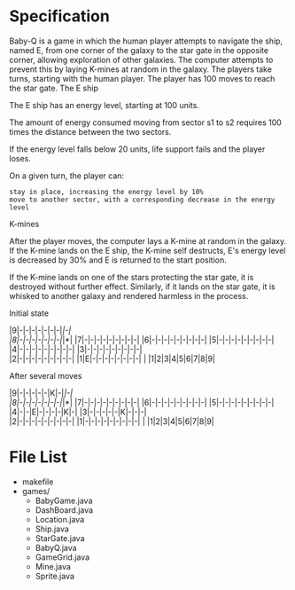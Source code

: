 Specification
==============
Baby-Q is a game in which the human player attempts to navigate the ship, named E, from one corner of the galaxy to the star gate in the opposite corner, allowing exploration of other galaxies. The computer attempts to prevent this by laying K-mines at random in the galaxy. The players take turns, starting with the human player. The player has 100 moves to reach the star gate.
The E ship

The E ship has an energy level, starting at 100 units.

The amount of energy consumed moving from sector s1 to s2 requires 100 times the distance between the two sectors.

If the energy level falls below 20 units, life support fails and the player loses.

On a given turn, the player can:

    stay in place, increasing the energy level by 10%
    move to another sector, with a corresponding decrease in the energy level

K-mines

After the player moves, the computer lays a K-mine at random in the galaxy. If the K-mine lands on the E ship, the K-mine self destructs, E's energy level is decreased by 30% and E is returned to the start position.

If the K-mine lands on one of the stars protecting the star gate, it is destroyed without further effect. Similarly, if it lands on the star gate, it is whisked to another galaxy and rendered harmless in the process.

Initial state

|9|-|-|-|-|-|-|-|*|-|  
|8|-|-|-|-|-|-|-|*|*|
|7|-|-|-|-|-|-|-|-|-|
|6|-|-|-|-|-|-|-|-|-|
|5|-|-|-|-|-|-|-|-|-|
|4|-|-|-|-|-|-|-|-|-| 
|3|-|-|-|-|-|-|-|-|-|  
|2|-|-|-|-|-|-|-|-|-|
|1|E|-|-|-|-|-|-|-|-|
| |1|2|3|4|5|6|7|8|9| 

After several moves

|9|-|-|-|-|-|K|-|*|-|  
|8|-|-|-|-|-|-|-|*|*|
|7|-|-|-|-|-|-|-|-|-|
|6|-|-|-|-|-|-|-|-|-|
|5|-|-|-|-|-|-|-|-|-|
|4|-|-|E|-|-|-|-|K|-| 
|3|-|-|-|-|-|K|-|-|-|  
|2|-|-|-|-|-|-|-|-|-|
|1|-|-|-|-|-|-|-|-|-|
| |1|2|3|4|5|6|7|8|9| 

File List
==============
* makefile
* games/
    * BabyGame.java
    * DashBoard.java
    * Location.java
    * Ship.java
    * StarGate.java
    * BabyQ.java
    * GameGrid.java
    * Mine.java
    * Sprite.java



